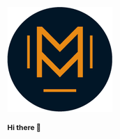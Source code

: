 <picture style='text-align:center'>
 <source media="(prefers-color-scheme: dark)" srcset="[YOUR-DARKMODE-IMAGE](https://github.com/M13Mwongo/M13Mwongo/blob/main/logo_light.png)">
 <source media="(prefers-color-scheme: light)" srcset="[YOUR-LIGHTMODE-IMAGE](https://github.com/M13Mwongo/M13Mwongo/blob/main/logo_light.png)">
 <img alt="Logo" src="https://github.com/M13Mwongo/M13Mwongo/blob/main/logo_light.png">
</picture>

### Hi there 👋

<!--
**M13Mwongo/M13Mwongo** is a ✨ _special_ ✨ repository because its `README.md` (this file) appears on your GitHub profile.

Here are some ideas to get you started:

- 🔭 I’m currently working on ...
- 🌱 I’m currently learning ...
- 👯 I’m looking to collaborate on ...
- 🤔 I’m looking for help with ...
- 💬 Ask me about ...
- 📫 How to reach me: ...
- 😄 Pronouns: ...
- ⚡ Fun fact: ...
-->
